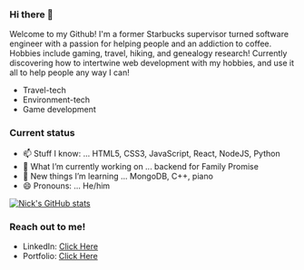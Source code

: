 ### Hi there 👋
Welcome to my Github!  I'm a former Starbucks supervisor turned software engineer with a passion for helping people and an addiction to coffee.  Hobbies include gaming, travel, hiking, and genealogy research!  Currently discovering how to intertwine web development with my hobbies, and use it all to help people any way I can!
- Travel-tech
- Environment-tech
- Game development

### Current status
- 📫 Stuff I know: ... HTML5, CSS3, JavaScript, React, NodeJS, Python
- 🔭 What I’m currently working on ... backend for Family Promise
- 🌱 New things I’m learning ... MongoDB, C++, piano
- 😄 Pronouns: ... He/him

[![Nick's GitHub stats](https://github-readme-stats.vercel.app/api?username=samplesn08)](https://github.com/samplesn08/github-readme-stats)


### Reach out to me!
- LinkedIn: [Click Here](https://www.linkedin.com/in/nicholas-samples/)
- Portfolio: [Click Here](https://portfolio-alpha-smoky.vercel.app/)
